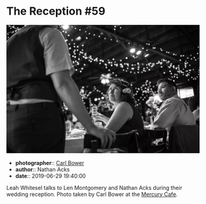 # The Reception \#59

![Leah Whitsel talks to Len Montgomery and Nathan Acks](assets/2019-06-29-set-3-the-reception-59.webp)

* **photographer**:: [Carl Bower](https://carlbowerphotos.com)  
* **author**:: Nathan Acks  
* **date**:: 2019-06-29 19:40:00

Leah Whitesel talks to Len Montgomery and Nathan Acks during their wedding reception. Photo taken by Carl Bower at the [Mercury Cafe](http://mercurycafe.com).
